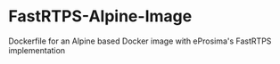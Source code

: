 # FastRTPS-Alpine-Image
Dockerfile for an Alpine based Docker image with eProsima's FastRTPS implementation

